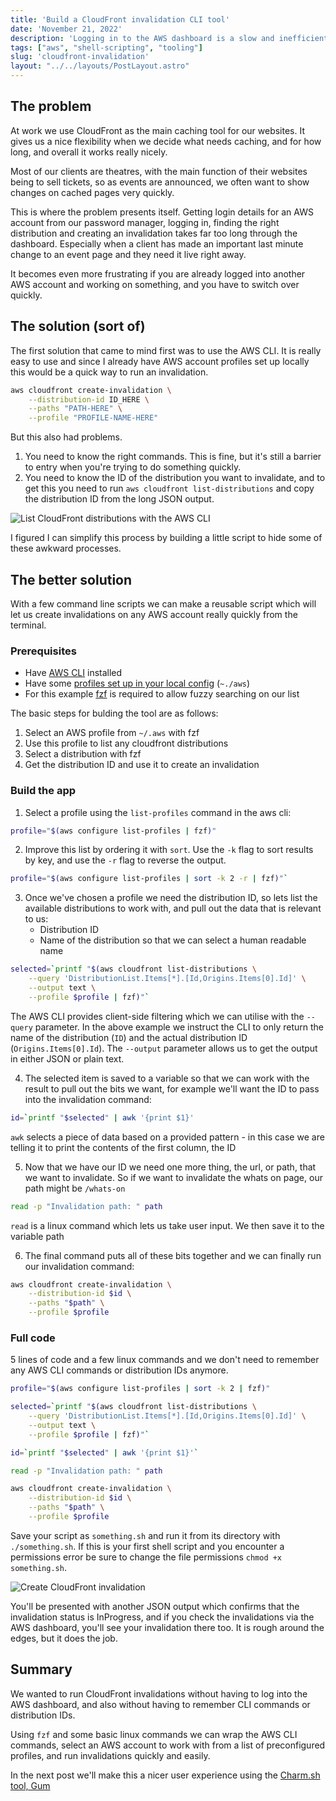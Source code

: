 ```yaml
---
title: 'Build a CloudFront invalidation CLI tool'
date: 'November 21, 2022'
description: 'Logging in to the AWS dashboard is a slow and inefficient way of creating cache invalidations so I built a simple CLI tool using the AWS CLI to speed things up.'
tags: ["aws", "shell-scripting", "tooling"]
slug: 'cloudfront-invalidation'
layout: "../../layouts/PostLayout.astro"
---
```


## The problem

At work we use CloudFront as the main caching tool for our websites. It gives us a nice flexibility when we decide what needs caching, and for how long, and overall it works really nicely. 

Most of our clients are theatres, with the main function of their websites being to sell tickets, so as events are announced, we often want to show changes on cached pages very quickly.

This is where the problem presents itself. Getting login details for an AWS account from our password manager, logging in, finding the right distribution and creating an invalidation takes far too long through the dashboard. Especially when a client has made an important last minute change to an event page and they need it live right away.

It becomes even more frustrating if you are already logged into another AWS account and working on something, and you have to switch over quickly.

## The solution (sort of)

The first solution that came to mind first was to use the AWS CLI. It is really easy to use and since I already have AWS account profiles set up locally this would be a quick way to run an invalidation.

```bash
aws cloudfront create-invalidation \
    --distribution-id ID_HERE \
    --paths "PATH-HERE" \
    --profile "PROFILE-NAME-HERE"
```

But this also had problems.

1. You need to know the right commands. This is fine, but it's still a barrier to entry when you're trying to do something quickly.
2. You need to know the ID of the distribution you want to invalidate, and to get this you need to run `aws cloudfront list-distributions` and copy the distribution ID from the long JSON output.

![List CloudFront distributions with the AWS CLI](/assets/cloudfront-distros.gif "Cloudfront distributions")

I figured I can simplify this process by building a little script to hide some of these awkward processes.

## The better solution

With a few command line scripts we can make a reusable script which will let us create invalidations on any AWS account really quickly from the terminal.

### Prerequisites

- Have [AWS CLI](https://docs.aws.amazon.com/cli/latest/userguide/cli-chap-getting-started.html) installed
- Have some [profiles set up in your local config](https://docs.aws.amazon.com/cli/latest/userguide/cli-configure-profiles.html) (`~./aws`)
- For this example [fzf](https://github.com/junegunn/fzf) is required to allow fuzzy searching on our list

The basic steps for bulding the tool are as follows:

1. Select an AWS profile from `~/.aws` with fzf
2. Use this profile to list any cloudfront distributions
3. Select a distribution with fzf
4. Get the distribution ID and use it to create an invalidation

### Build the app

1. Select a profile using the `list-profiles` command in the aws cli:

```bash
profile="$(aws configure list-profiles | fzf)"
```

2. Improve this list by ordering it with `sort`. Use the `-k` flag to sort results by key, and use the `-r` flag to reverse the output.

```bash
profile="$(aws configure list-profiles | sort -k 2 -r | fzf)"`
```

3. Once we've chosen a profile we need the distribution ID, so lets list the available distributions to work with, and pull out the data that is relevant to us:
	- Distribution ID
	- Name of the distribution so that we can select a human readable name

```bash
selected=`printf "$(aws cloudfront list-distributions \
    --query 'DistributionList.Items[*].[Id,Origins.Items[0].Id]' \
    --output text \
    --profile $profile | fzf)"`
```

The AWS CLI provides client-side filtering which we can utilise with the `--query` parameter. In the above example we instruct the CLI to only return the name of the distribution (`ID`) and the actual distribution ID (`Origins.Items[0].Id`). The `--output` parameter allows us to get the output in either JSON or plain text.

4. The selected item is saved to a variable so that we can work with the result to pull out the bits we want, for example we'll want the ID to pass into the invalidation command:

```bash
id=`printf "$selected" | awk '{print $1}'
```

`awk` selects a piece of data based on a provided pattern - in this case we are telling it to print the contents of the first column, the ID

5. Now that we have our ID we need one more thing, the url, or path, that we want to invalidate. So if we want to invalidate the whats on page, our path might be `/whats-on`

```bash
read -p "Invalidation path: " path
```

`read` is a linux command which lets us take user input. We then save it to the variable path

6. The final command puts all of these bits together and we can finally run our invalidation command:

```bash
aws cloudfront create-invalidation \
    --distribution-id $id \
    --paths "$path" \
    --profile $profile
```

### Full code

5 lines of code and a few linux commands and we don't need to remember any AWS CLI commands or distribution IDs anymore.

```bash
profile="$(aws configure list-profiles | sort -k 2 | fzf)"

selected=`printf "$(aws cloudfront list-distributions \
    --query 'DistributionList.Items[*].[Id,Origins.Items[0].Id]' \
    --output text \
    --profile $profile | fzf)"`

id=`printf "$selected" | awk '{print $1}'`

read -p "Invalidation path: " path

aws cloudfront create-invalidation \
    --distribution-id $id \
    --paths "$path" \
    --profile $profile
```

Save your script as `something.sh` and run it from its directory with `./something.sh`. If this is your first shell script and you encounter a permissions error be sure to change the file permissions `chmod +x something.sh`.

![Create CloudFront invalidation](/assets/cloudfront-invalidation-final.gif "Cloudfront invalidations with the CLI")

You'll be presented with another JSON output which confirms that the invalidation status is InProgress, and if you check the invalidations via the AWS dashboard, you'll see your invalidation there too. It is rough around the edges, but it does the job.

## Summary

We wanted to run CloudFront invalidations without having to log into the AWS dashboard, and also without having to remember CLI commands or distribution IDs.

Using `fzf` and some basic linux commands we can wrap the AWS CLI commands, select an AWS account to work with from a list of preconfigured profiles, and run invalidations quickly and easily.

In the next post we'll make this a nicer user experience using the [Charm.sh tool, Gum](https://github.com/charmbracelet/gum)
